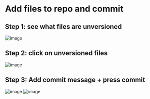 # Add files to repo and commit 

## Step 1: see what files are unversioned  

![image](https://github.com/user-attachments/assets/b295bfed-bb48-4e01-93d1-ab1413e78746)

## Step 2: click on unversioned files 

![image](https://github.com/user-attachments/assets/6e61061d-f4f4-4d2e-8a86-d2e1c1fa3233)

## Step 3: Add commit message + press commit 

![image](https://github.com/user-attachments/assets/b1252040-2eb6-4eee-aa35-ee5455043ced)
![image](https://github.com/user-attachments/assets/721c62e1-4696-468b-898d-b2ad820ba4f0)



